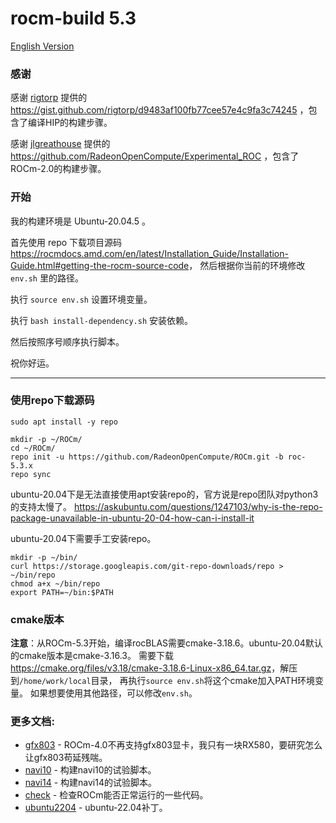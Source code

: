 # rocm-build 5.3

[English Version](README.md)

### 感谢

感谢 [rigtorp](https://github.com/rigtorp) 提供的 <https://gist.github.com/rigtorp/d9483af100fb77cee57e4c9fa3c74245> ，包含了编译HIP的构建步骤。

感谢 [jlgreathouse](https://github.com/jlgreathouse) 提供的 <https://github.com/RadeonOpenCompute/Experimental_ROC> ，包含了ROCm-2.0的构建步骤。

### 开始

我的构建环境是 Ubuntu-20.04.5 。

首先使用 repo 下载项目源码 <https://rocmdocs.amd.com/en/latest/Installation_Guide/Installation-Guide.html#getting-the-rocm-source-code>，
然后根据你当前的环境修改 `env.sh` 里的路径。

执行 `source env.sh` 设置环境变量。

执行 `bash install-dependency.sh` 安装依赖。

然后按照序号顺序执行脚本。

祝你好运。

---

### 使用repo下载源码

```
sudo apt install -y repo

mkdir -p ~/ROCm/
cd ~/ROCm/
repo init -u https://github.com/RadeonOpenCompute/ROCm.git -b roc-5.3.x
repo sync
```

ubuntu-20.04下是无法直接使用apt安装repo的，官方说是repo团队对python3的支持太慢了。
<https://askubuntu.com/questions/1247103/why-is-the-repo-package-unavailable-in-ubuntu-20-04-how-can-i-install-it>

ubuntu-20.04下需要手工安装repo。

```
mkdir -p ~/bin/
curl https://storage.googleapis.com/git-repo-downloads/repo > ~/bin/repo
chmod a+x ~/bin/repo
export PATH=~/bin:$PATH
```

### cmake版本

**注意**：从ROCm-5.3开始，编译rocBLAS需要cmake-3.18.6。ubuntu-20.04默认的cmake版本是cmake-3.16.3。
需要下载<https://cmake.org/files/v3.18/cmake-3.18.6-Linux-x86_64.tar.gz>，解压到`/home/work/local`目录，
再执行`source env.sh`将这个cmake加入PATH环境变量。
如果想要使用其他路径，可以修改`env.sh`。

### 更多文档:

* [gfx803](gfx803/README_zh_CN.md) - ROCm-4.0不再支持gfx803显卡，我只有一块RX580，要研究怎么让gfx803苟延残喘。
* [navi10](navi10/README_zh_CN.md) - 构建navi10的试验脚本。
* [navi14](navi14/README_zh_CN.md) - 构建navi14的试验脚本。
* [check](check/README_zh_CN.md) - 检查ROCm能否正常运行的一些代码。
* [ubuntu2204](ubuntu2204/README_zh_CN.md) - ubuntu-22.04补丁。

